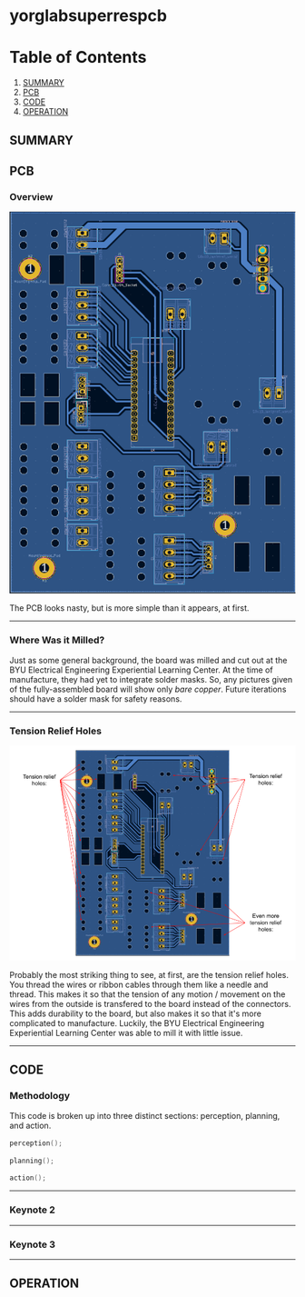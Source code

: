 # yorglabsuperrespcb

# Table of Contents
1. [SUMMARY](#SUMMARY)
2. [PCB](#PCB)
3. [CODE](#CODE)
4. [OPERATION](#OPERATION)

## SUMMARY

## PCB
  ### Overview
  ![PCB overview](./readme_dependencies/PCBoverview.png)
  
  The PCB looks nasty, but is more simple than it appears, at first.
  ***
  ### Where Was it Milled?
  Just as some general background, the board was milled and cut out at the BYU Electrical Engineering Experiential Learning Center. At the time of manufacture, they had yet to integrate solder masks. So, any pictures given of the fully-assembled board will show only *bare copper*. Future iterations should have a solder mask for safety reasons.
  ***
  ### Tension Relief Holes
  ![Tension relief holes indication](./readme_dependencies/tension%20relief%20holes.png)
  
  Probably the most striking thing to see, at first, are the tension relief holes. You thread the wires or ribbon cables through them like a needle and thread. This makes it so that the tension of any motion / movement on the wires from the outside is transfered to the board instead of the connectors. This adds durability to the board, but also makes it so that it's more complicated to manufacture. Luckily, the BYU Electrical Engineering Experiential Learning Center was able to mill it with little issue.
  ***
  ###

## CODE
  ### Methodology
  This code is broken up into three distinct sections: perception, planning, and action.
  ```cpp
  perception();
  ```
  ```cpp
  planning();
  ```
  ```cpp
  action();
  ``` 
  ***
  ### Keynote 2
  ***
  ### Keynote 3
  ***
## OPERATION
